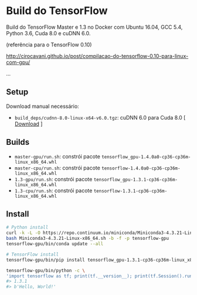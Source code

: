 # Build do TensorFlow

Build do TensorFlow Master e 1.3 no Docker com Ubuntu 16.04, GCC 5.4, Python 3.6, Cuda 8.0 e cuDNN 6.0.

(referência para o TensorFlow 0.10)

http://cirocavani.github.io/post/compilacao-do-tensorflow-0.10-para-linux-com-gpu/

...

## Setup

Download manual necessário:

* `build_deps/cudnn-8.0-linux-x64-v6.0.tgz`: cuDNN 6.0 para Cuda 8.0 [ [Download](https://developer.nvidia.com/rdp/cudnn-download) ]

## Builds

*  `master-gpu/run.sh`: constrói pacote `tensorflow_gpu-1.4.0a0-cp36-cp36m-linux_x86_64.whl`
*  `master-cpu/run.sh`: constrói pacote `tensorflow-1.4.0a0-cp36-cp36m-linux_x86_64.whl`
*  `1.3-gpu/run.sh`: constrói pacote `tensorflow_gpu-1.3.1-cp36-cp36m-linux_x86_64.whl`
*  `1.3-cpu/run.sh`: constrói pacote `tensorflow-1.3.1-cp36-cp36m-linux_x86_64.whl`

## Install

```sh
# Python install
curl -k -L -O https://repo.continuum.io/miniconda/Miniconda3-4.3.21-Linux-x86_64.sh
bash Miniconda3-4.3.21-Linux-x86_64.sh -b -f -p tensorflow-gpu
tensorflow-gpu/bin/conda update --all

# TensorFlow install
tensorflow-gpu/bin/pip install tensorflow_gpu-1.3.1-cp36-cp36m-linux_x86_64.whl

tensorflow-gpu/bin/python -c \
'import tensorflow as tf; print(tf.__version__); print(tf.Session().run(tf.constant("Hello, World!")))'
#> 1.3.1
#> b'Hello, World!'
```
